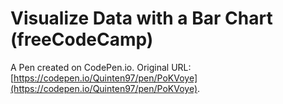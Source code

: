 # Visualize Data with a Bar Chart (freeCodeCamp)

A Pen created on CodePen.io. Original URL: [https://codepen.io/Quinten97/pen/PoKVoye](https://codepen.io/Quinten97/pen/PoKVoye).


